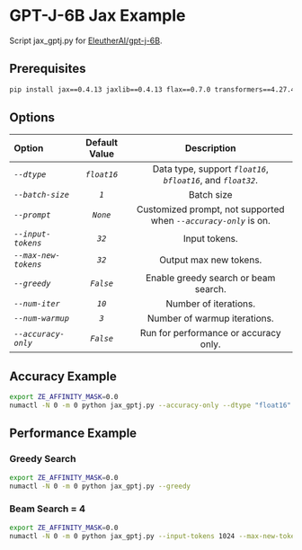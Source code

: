 # GPT-J-6B Jax Example

Script jax_gptj.py for [EleutherAI/gpt-j-6B](https://huggingface.co/EleutherAI/gpt-j-6b).

## Prerequisites

```bash
pip install jax==0.4.13 jaxlib==0.4.13 flax==0.7.0 transformers==4.27.4 diffusers==0.16.1 datasets==2.12.0
```

## Options

| Option | Default Value | Description|
| :-- | :--: | :--: |
| *```--dtype```*| *```float16```*| Data type, support *```float16```*, *```bfloat16```*, and *```float32```*. |
| *```--batch-size```*| *```1```*| Batch size |
| *```--prompt```*| *```None```*| Customized prompt, not supported  when *```--accuracy-only```* is on. |
| *```--input-tokens```*| *```32```*| Input tokens. |
| *```--max-new-tokens```*| *```32```*| Output max new tokens. |
| *```--greedy```*| *```False```*| Enable greedy search or beam search. |
| *```--num-iter```*| *```10```*| Number of iterations. |
| *```--num-warmup```*| *```3```*| Number of warmup iterations. |
| *```--accuracy-only```*| *```False```*| Run for performance or accuracy only. |

## Accuracy Example

```bash
export ZE_AFFINITY_MASK=0.0
numactl -N 0 -m 0 python jax_gptj.py --accuracy-only --dtype "float16"
```

## Performance Example

### Greedy Search

```bash
export ZE_AFFINITY_MASK=0.0
numactl -N 0 -m 0 python jax_gptj.py --greedy
```

### Beam Search = 4

```bash
export ZE_AFFINITY_MASK=0.0
numactl -N 0 -m 0 python jax_gptj.py --input-tokens 1024 --max-new-tokens 128 --num-iter 100 --num-warmup 10
```
